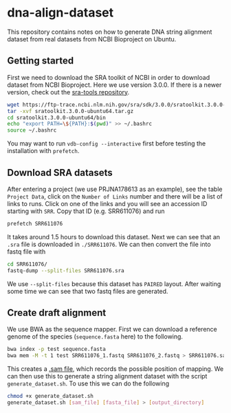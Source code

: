 # dna-align-dataset

This repository contains notes on how to generate DNA string alignment dataset from real datasets from NCBI Bioproject on Ubuntu.

## Getting started

First we need to download the SRA toolkit of NCBI in order to download dataset from NCBI Bioproject. Here we use version 3.0.0. If there is a newer version, check out the [sra-tools repository](https://github.com/ncbi/sra-tools).

```bash
wget https://ftp-trace.ncbi.nlm.nih.gov/sra/sdk/3.0.0/sratoolkit.3.0.0-ubuntu64.tar.gz
tar -xvf sratoolkit.3.0.0-ubuntu64.tar.gz
cd sratoolkit.3.0.0-ubuntu64/bin
echo "export PATH=\${PATH}:$(pwd)" >> ~/.bashrc
source ~/.bashrc
```

You may want to run `vdb-config --interactive` first before testing the installation with `prefetch`.

## Download SRA datasets

After entering a project (we use PRJNA178613 as an example), see the table `Project Data`, click on the `Number of Links` number and there will be a list of links to runs. Click on one of the links and you will see an accession ID starting with `SRR`. Copy that ID (e.g. SRR611076) and run

```bash
prefetch SRR611076
```

It takes around 1.5 hours to download this dataset. Next we can see that an `.sra` file is downloaded in `./SRR611076`. We can then convert the file into fastq file with

```bash
cd SRR611076/
fastq-dump --split-files SRR611076.sra
```

We use `--split-files` because this dataset has `PAIRED` layout. After waiting some time we can see that two fastq files are generated.

## Create draft alignment

We use BWA as the sequence mapper. First we can download a reference genome of the species (`sequence.fasta` here) to the following.


```bash
bwa index -p test sequence.fasta
bwa mem -M -t 1 test SRR611076_1.fastq SRR611076_2.fastq > SRR611076.sam
```

This creates a [.sam file](https://www.zymoresearch.com/blogs/blog/what-are-sam-and-bam-files), which records the possible position of mapping. We can then use this to generate a string alignment dataset with the script `generate_dataset.sh`. To use this we can do the following

```bash
chmod +x generate_dataset.sh
generate_dataset.sh [sam_file] [fasta_file] > [output_directory]
```

